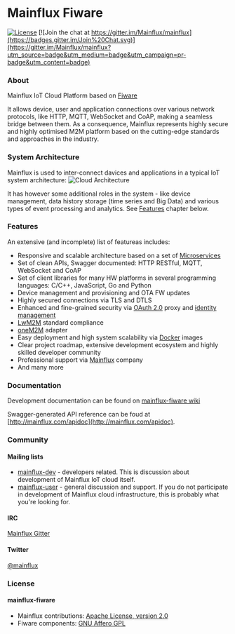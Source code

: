 # Mainflux Fiware

[![License](https://img.shields.io/badge/license-Apache%20v2.0-blue.svg)](LICENSE) [![Join the chat at https://gitter.im/Mainflux/mainflux](https://badges.gitter.im/Join%20Chat.svg)](https://gitter.im/Mainflux/mainflux?utm_source=badge&utm_medium=badge&utm_campaign=pr-badge&utm_content=badge)

### About
Mainflux IoT Cloud Platform based on [Fiware](https://www.fiware.org/)

It allows device, user and application connections over various network protocols, like HTTP, MQTT, WebSocket and CoAP, making a seamless bridge between them. As a consequence, Mainflux represents highly secure and highly optimised M2M platform based on the cutting-edge standards and approaches in the industry.

### System Architecture
Mainflux is used to inter-connect davices and applications in a typical IoT system architecture:
![Cloud Architecture](https://github.com/Mainflux/mainflux-doc/blob/master/img/cloudArchitecture.jpg)

It has however some additional roles in the system - like device management, data history storage (time series and Big Data) and various types of event processing and analytics. See [Features](https://github.com/Mainflux/mainflux#features) chapter below.

### Features
An extensive (and incomplete) list of featureas includes:
- Responsive and scalable architecture based on a set of [Microservices](https://en.wikipedia.org/wiki/Microservices)
- Set of clean APIs, Swagger documented: HTTP RESTful, MQTT, WebSocket and CoAP
- Set of client libraries for many HW platforms in several programming languages: C/C++, JavaScript, Go and Python
- Device management and provisioning and OTA FW updates
- Highly secured connections via TLS and DTLS
- Enhanced and fine-grained security via [OAuth 2.0](http://oauth.net/2/) proxy and [identity management](https://en.wikipedia.org/wiki/Identity_management) 
- [LwM2M](http://goo.gl/rHjLZQ) standard compliance
- [oneM2M](http://www.onem2m.org/) adapter
- Easy deployment and high system scalability via [Docker](https://www.docker.com/) images
- Clear project roadmap, extensive development ecosystem and highly skilled developer community
- Professional support via [Mainflux](http://mainflux.com) company
- And many more

### Documentation
Development documentation can be found on [mainflux-fiware wiki](https://github.com/Mainflux/mainflux-fiware/wiki)

Swagger-generated API reference can be foud at [http://mainflux.com/apidoc](http://mainflux.com/apidoc).

### Community
#### Mailing lists
- [mainflux-dev](https://groups.google.com/forum/#!forum/mainflux-dev) - developers related. This is discussion about development of Mainflux IoT cloud itself.
- [mainflux-user](https://groups.google.com/forum/#!forum/mainflux-user) - general discussion and support. If you do not participate in development of Mainflux cloud infrastructure, this is probably what you're looking for.

#### IRC
[Mainflux Gitter](https://gitter.im/Mainflux/mainflux?utm_source=badge&utm_medium=badge&utm_campaign=pr-badge&utm_content=badge)

#### Twitter
[@mainflux](https://twitter.com/mainflux)

### License
#### mainflux-fiware
- Mainflux contributions: [Apache License, version 2.0](http://www.apache.org/licenses/LICENSE-2.0)
- Fiware components: [GNU Affero GPL](http://www.gnu.org/licenses/why-affero-gpl.en.html)
